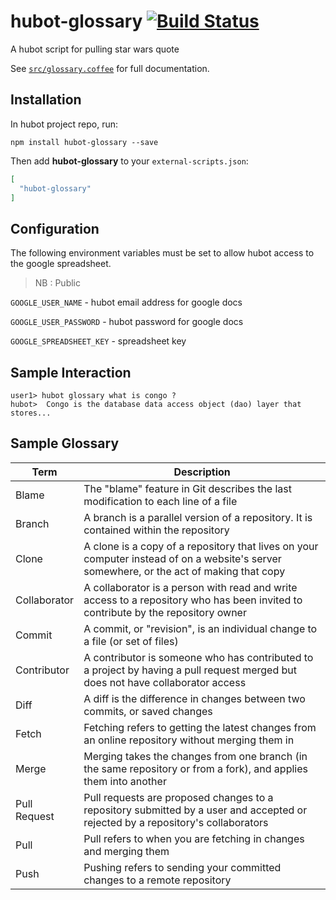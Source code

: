 # hubot-glossary [![Build Status](https://travis-ci.org/bot-scripts/hubot-glossary.svg)](https://travis-ci.org/bot-scripts/hubot-glossary)

A hubot script for pulling star wars quote

See [`src/glossary.coffee`](src/glossary.coffee) for full documentation.

## Installation

In hubot project repo, run:

`npm install hubot-glossary --save`

Then add **hubot-glossary** to your `external-scripts.json`:

```json
[
  "hubot-glossary"
]
```


## Configuration

The following environment variables must be set to allow hubot access to the google spreadsheet.

> NB : Public 

`GOOGLE_USER_NAME` - hubot email address for google docs 

`GOOGLE_USER_PASSWORD`  - hubot password for google docs 

`GOOGLE_SPREADSHEET_KEY`  - spreadsheet key

## Sample Interaction

```
user1> hubot glossary what is congo ?
hubot>  Congo is the database data access object (dao) layer that stores...
```

## Sample Glossary

| Term          | Description |
| ------------- | ------------- |
| Blame         | The "blame" feature in Git describes the last modification to each line of a file  |
| Branch        | A branch is a parallel version of a repository. It is contained within the repository  |
| Clone         | A clone is a copy of a repository that lives on your computer instead of on a website's server somewhere, or the act of making that copy  |
| Collaborator  | A collaborator is a person with read and write access to a repository who has been invited to contribute by the repository owner  |
| Commit        | A commit, or "revision", is an individual change to a file (or set of files)  |
| Contributor   | A contributor is someone who has contributed to a project by having a pull request merged but does not have collaborator access  |
| Diff          | A diff is the difference in changes between two commits, or saved changes  |
| Fetch         | Fetching refers to getting the latest changes from an online repository without merging them in  |
| Merge         | Merging takes the changes from one branch (in the same repository or from a fork), and applies them into another  |
| Pull Request  | Pull requests are proposed changes to a repository submitted by a user and accepted or rejected by a repository's collaborators  |
| Pull          | Pull refers to when you are fetching in changes and merging them  |
| Push          | Pushing refers to sending your committed changes to a remote repository |

